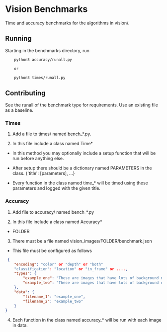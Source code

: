 # Vision Benchmarks

Time and accuracy benchmarks for the algorithms in vision/.

## Running

Starting in the benchmarks directory, run

```bash
    python3 accuracy/runall.py

    or

    python3 times/runall.py
```

## Contributing

See the runall of the benchmark type for requirements.
Use an existing file as a baseline.

### Times

1. Add a file to times/ named bench_*.py.

2. In this file include a class named Time*

 - In this method you may optionally include a setup function
   that will be run before anything else.

 - After setup there should be a dictionary named PARAMETERS in the class.
  {'title': [parameters], ...}

  - Every function in the class named time_* will be timed using these parameters and logged with the given title.

### Accuracy

1. Add file to accuracy/ named bench_*.py

2. In this file include a class named Accuracy*

- FOLDER

3. There must be a file named vision_images/FOLDER/benchmark.json

- This file must be configured as follows

```json
 {
    "encoding": "color" or "depth" or "both"
    "classification": "location" or "in_frame" or ....,
    "types": {
        "example_one": "These are images that have lots of background nosie with the module in them.",
        "example_two": "These are images that have lots of background nosie without the module in them."
    },
    "data": {
        "filename_1": "example_one",
        "filename_2": "example_two"
    }
}
```

4. Each function in the class named accuracy_* will be run with each image in data.
